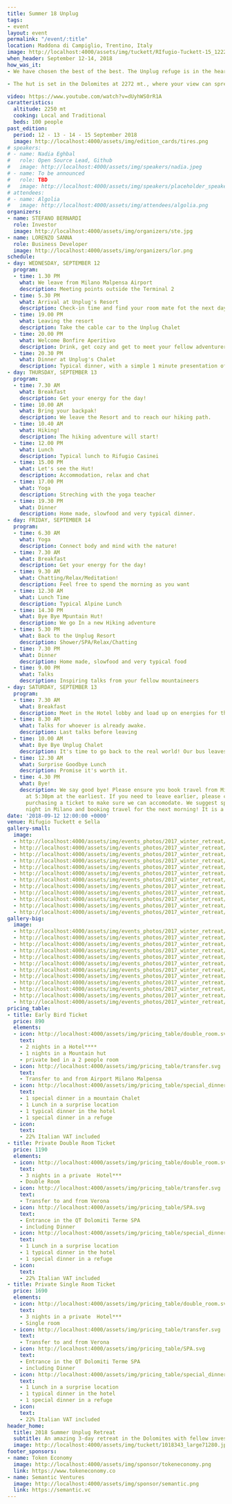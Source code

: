 ```yaml
---
title: Summer 18 Unplug
tags:
- event
layout: event
permalink: "/event/:title"
location: Maddona di Campiglio, Trentino, Italy
image: http://localhost:4000/assets/img/tuckett/RIfugio-Tuckett-15_122216_1412333835_o.jpg
when_header: September 12-14, 2018
how_was_it:
- We have chosen the best of the best. The Unplug refuge is in the heart of Brenta Dolomites, grandiose mountains in the north part of Trentino. It is an occasion to really deeply connect with fellow entrepreneurs and investors, but most of all to feel the pull of nature, enjoying the silence and solitude that you can only get by being in the middle of the mountains.

- The hut is set in the Dolomites at 2272 mt., where your view can spread above the neighboring mountains and you can't hear a sound other than animals. The location maintains the typical character of alpine refuge, with basic-wood accommodations, intense food experience and cozy atmosphere.

video: https://www.youtube.com/watch?v=dUyhWS0rR1A
caratteristics:
  altitude: 2250 mt
  cooking: Local and Traditional
  beds: 100 people
past_edition:
  period: 12 - 13 - 14 - 15 September 2018
  image: http://localhost:4000/assets/img/edition_cards/tires.png
# speakers:
# - name: Nadia Eghbal
#   role: Open Source Lead, Github
#   image: http://localhost:4000/assets/img/speakers/nadia.jpeg
# - name: To be announced
#   role: TBD
#   image: http://localhost:4000/assets/img/speakers/placeholder_speakers.jpg
# attendees:
# - name: Algolia
#   image: http://localhost:4000/assets/img/attendees/algolia.png
organizers:
- name: STEFANO BERNARDI
  role: Investor
  image: http://localhost:4000/assets/img/organizers/ste.jpg
- name: LORENZO SANNA
  role: Business Developer
  image: http://localhost:4000/assets/img/organizers/lor.png
schedule:
- day: WEDNESDAY, SEPTEMBER 12
  program:
  - time: 1.30 PM
    what: We leave from Milano Malpensa Airport
    description: Meeting points outside the Terminal 2
  - time: 5.30 PM
    what: Arrival at Unplug's Resort
    description: Check-in time and find your room mate fot the next days!
  - time: 19.00 PM
    what: Leaving the resort
    description: Take the cable car to the Unplug Chalet
  - time: 20.00 PM
    what: Welcome Bonfire Aperitivo
    description: Drink, get cozy and get to meet your fellow adventurers.
  - time: 20.30 PM
    what: Dinner at Unplug's Chalet
    description: Typical dinner, with a simple 1 minute presentation of each guest.
- day: THURSDAY, SEPTEMBER 13
  program:
  - time: 7.30 AM
    what: Breakfast
    description: Get your energy for the day!
  - time: 10.00 AM
    what: Bring your backpak!
    description: We leave the Resort and to reach our hiking path.
  - time: 10.40 AM
    what: Hiking!
    description: The hiking adventure will start!
  - time: 12.00 PM
    what: Lunch
    description: Typical lunch to Rifugio Casinei
  - time: 15.00 PM
    what: Let's see the Hut!
    description: Accommodation, relax and chat
  - time: 17.00 PM
    what: Yoga
    description: Streching with the yoga teacher
  - time: 19.30 PM
    what: Dinner
    description: Home made, slowfood and very typical dinner.
- day: FRIDAY, SEPTEMBER 14
  program:
  - time: 6.30 AM
    what: Yoga
    description: Connect body and mind with the nature!
  - time: 7.30 AM
    what: Breakfast
    description: Get your energy for the day!
  - time: 9.30 AM
    what: Chatting/Relax/Meditation!
    description: Feel free to spend the morning as you want
  - time: 12.30 AM
    what: Lunch Time
    description: Typical Alpine Lunch
  - time: 14.30 PM
    what: Bye Bye Mpuntain Hut!
    description: We go In a new Hiking adventure
  - time: 5.30 PM
    what: Back to the Unplug Resort
    description: Shower/SPA/Relax/Chatting
  - time: 7.30 PM
    what: Dinner
    description: Home made, slowfood and very typical food
  - time: 9.00 PM
    what: Talks
    description: Inspiring talks from your fellow mountaineers
- day: SATURDAY, SEPTEMBER 13
  program:
  - time: 7.30 AM
    what: Breakfast
    description: Meet in the Hotel lobby and load up on energies for the day.
  - time: 8.30 AM
    what: Talks for whoever is already awake.
    description: Last talks before leaving
  - time: 10.00 AM
    what: Bye Bye Unplug Chalet
    description: It's time to go back to the real world! Our bus leaves now.
  - time: 12.30 AM
    what: Surprise Goodbye Lunch
    description: Promise it's worth it.
  - time: 4.30 PM
    what: Bye!
    description: We say good bye! Please ensure you book travel from Milano Malpensa Airport
      at 5:30pm at the earliest. If you need to leave earlier, please contact us before
      purchasing a ticket to make sure we can accomodate. We suggest spending the
      night in Milano and booking travel for the next morning! It is a stunning city.
date: '2018-09-12 12:00:00 +0000'
venue: Rifugio Tuckett e Sella
gallery-small:
  image:
  - http://localhost:4000/assets/img/events_photos/2017_winter_retreat/01.jpg
  - http://localhost:4000/assets/img/events_photos/2017_winter_retreat/02.jpg
  - http://localhost:4000/assets/img/events_photos/2017_winter_retreat/03.jpg
  - http://localhost:4000/assets/img/events_photos/2017_winter_retreat/04.jpg
  - http://localhost:4000/assets/img/events_photos/2017_winter_retreat/05.jpg
  - http://localhost:4000/assets/img/events_photos/2017_winter_retreat/06.jpg
  - http://localhost:4000/assets/img/events_photos/2017_winter_retreat/07.jpg
  - http://localhost:4000/assets/img/events_photos/2017_winter_retreat/08.jpg
  - http://localhost:4000/assets/img/events_photos/2017_winter_retreat/09.jpg
  - http://localhost:4000/assets/img/events_photos/2017_winter_retreat/10.jpg
  - http://localhost:4000/assets/img/events_photos/2017_winter_retreat/11.jpg
  - http://localhost:4000/assets/img/events_photos/2017_winter_retreat/12.jpg
gallery-big:
  image:
  - http://localhost:4000/assets/img/events_photos/2017_winter_retreat/big/01.jpg
  - http://localhost:4000/assets/img/events_photos/2017_winter_retreat/big/02.jpg
  - http://localhost:4000/assets/img/events_photos/2017_winter_retreat/big/03.jpg
  - http://localhost:4000/assets/img/events_photos/2017_winter_retreat/big/04.jpg
  - http://localhost:4000/assets/img/events_photos/2017_winter_retreat/big/05.jpg
  - http://localhost:4000/assets/img/events_photos/2017_winter_retreat/big/06.jpg
  - http://localhost:4000/assets/img/events_photos/2017_winter_retreat/big/07.jpg
  - http://localhost:4000/assets/img/events_photos/2017_winter_retreat/big/08.jpg
  - http://localhost:4000/assets/img/events_photos/2017_winter_retreat/big/09.jpg
  - http://localhost:4000/assets/img/events_photos/2017_winter_retreat/big/10.jpg
  - http://localhost:4000/assets/img/events_photos/2017_winter_retreat/big/11.jpg
  - http://localhost:4000/assets/img/events_photos/2017_winter_retreat/big/12.jpg
pricing_table:
- title: Early Bird Ticket
  price: 890
  elements:
  - icon: http://localhost:4000/assets/img/pricing_table/double_room.svg
    text:
    - 2 nights in a Hotel****
    - 1 nights in a Mountain hut
    - private bed in a 2 people room
  - icon: http://localhost:4000/assets/img/pricing_table/transfer.svg
    text:
    - Transfer to and from Airport Milano Malpensa
  - icon: http://localhost:4000/assets/img/pricing_table/special_dinner.svg
    text:
    - 1 special dinner in a mountain Chalet
    - 1 Lunch in a surprise location
    - 1 typical dinner in the hotel
    - 1 special dinner in a refuge
  - icon: 
    text:
    - 22% Italian VAT included
- title: Private Double Room Ticket
  price: 1190
  elements:
  - icon: http://localhost:4000/assets/img/pricing_table/double_room.svg
    text:
    - 3 nights in a private  Hotel***
    - Double Room
  - icon: http://localhost:4000/assets/img/pricing_table/transfer.svg
    text:
    - Transfer to and from Verona
  - icon: http://localhost:4000/assets/img/pricing_table/SPA.svg
    text:
    - Entrance in the QT Dolomiti Terme SPA
    - including Dinner
  - icon: http://localhost:4000/assets/img/pricing_table/special_dinner.svg
    text:
    - 1 Lunch in a surprise location
    - 1 typical dinner in the hotel
    - 1 special dinner in a refuge
  - icon: 
    text:
    - 22% Italian VAT included
- title: Private Single Room Ticket
  price: 1690
  elements:
  - icon: http://localhost:4000/assets/img/pricing_table/double_room.svg
    text:
    - 3 nights in a private  Hotel***
    - Single room
  - icon: http://localhost:4000/assets/img/pricing_table/transfer.svg
    text:
    - Transfer to and from Verona
  - icon: http://localhost:4000/assets/img/pricing_table/SPA.svg
    text:
    - Entrance in the QT Dolomiti Terme SPA
    - including Dinner
  - icon: http://localhost:4000/assets/img/pricing_table/special_dinner.svg
    text:
    - 1 Lunch in a surprise location
    - 1 typical dinner in the hotel
    - 1 special dinner in a refuge
  - icon: 
    text:
    - 22% Italian VAT included
header_home:
  title: 2018 Summer Unplug Retreat
  subtitle: An amazing 3-day retreat in the Dolomites with fellow investors and entrepreneurs
  image: http://localhost:4000/assets/img/tuckett/1018343_large71280.jpg
footer_sponsors:
- name: Token Economy
  image: http://localhost:4000/assets/img/sponsor/tokeneconomy.png
  link: https://www.tokeneconomy.co
- name: Semantic Ventures
  image: http://localhost:4000/assets/img/sponsor/semantic.png
  link: https://semantic.vc
---
```

